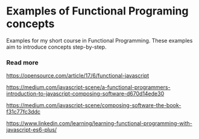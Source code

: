 # Examples of Functional Programing concepts

Examples for my short course in Functional Programming. These examples aim to introduce concepts step-by-step. 

### Read more

https://opensource.com/article/17/6/functional-javascript

https://medium.com/javascript-scene/a-functional-programmers-introduction-to-javascript-composing-software-d670d14ede30

https://medium.com/javascript-scene/composing-software-the-book-f31c77fc3ddc

https://www.linkedin.com/learning/learning-functional-programming-with-javascript-es6-plus/

